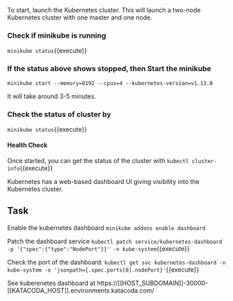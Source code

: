 To start, launch the Kubernetes cluster. This will launch a two-node Kubernetes cluster with one master and one node.




### Check if minikube is running


`minikube status`{{execute}}


### If the status above shows stopped, then Start the minikube 


`minikube start --memory=8192 --cpus=4 --kubernetes-version=v1.13.0`


It will take around 3-5 minutes. 


### Check the status of cluster by 


`minikube status`{{execute}}


#### Health Check


Once started, you can get the status of the cluster with `kubectl cluster-info`{{execute}}




Kubernetes has a web-based dashboard UI giving visibility into the Kubernetes cluster.


## Task


Enable the kubernetes dashboard 
`minikube addons enable dashboard`


Patch the dashboard service
`kubectl patch service/kubernetes-dashboard -p '{"spec":{"type":"NodePort"}}' -n kube-system`{{execute}}


Check the port of the dashboard:
`kubectl get svc kubernetes-dashboard -n kube-system -o 'jsonpath={.spec.ports[0].nodePort}'`{{execute}}


See kuberenetes dashboard at https://[[HOST_SUBDOMAIN]]-30000-[[KATACODA_HOST]].environments.katacoda.com/

